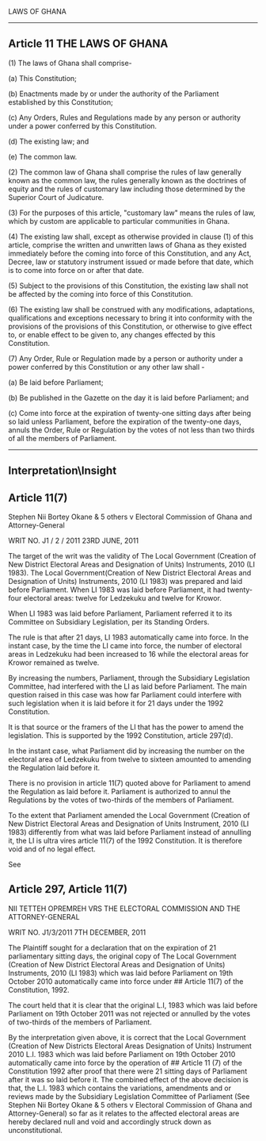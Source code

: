 



LAWS OF GHANA

---

##  Article 11 THE LAWS OF GHANA

(1) The laws of Ghana shall comprise-

(a) This Constitution;

(b) Enactments made by or under the authority of the Parliament established by this Constitution;

(c) Any Orders, Rules and Regulations made by any person or authority under a power conferred by this Constitution.

(d) The existing law; and

(e) The common law.

(2) The common law of Ghana shall comprise the rules of law generally known as the common law, the rules generally known as the doctrines of equity and the rules of customary law including those determined by the Superior Court of Judicature.

(3) For the purposes of this article, "customary law" means the rules of law, which by custom are applicable to particular communities in Ghana.

(4) The existing law shall, except as otherwise provided in clause (1) of this article, comprise the written and unwritten laws of Ghana as they existed immediately before the coming into force of this Constitution, and any Act, Decree, law or statutory instrument issued or made before that date, which is to come into force on or after that date.

(5) Subject to the provisions of this Constitution, the existing law shall not be affected by the coming into force of this Constitution.

(6) The existing law shall be construed with any modifications, adaptations, qualifications and exceptions necessary to bring it into conformity with the provisions of the provisions of this Constitution, or otherwise to give effect to, or enable effect to be given to, any changes effected by this Constitution.

(7) Any Order, Rule or Regulation made by a person or authority under a power conferred by this Constitution or any other law shall -

(a) Be laid before Parliament;

(b) Be published in the Gazette on the day it is laid before Parliament; and

(c) Come into force at the expiration of twenty-one sitting days after being so laid unless Parliament, before the expiration of the twenty-one days, annuls the Order, Rule or Regulation by the votes of not less than two thirds of all the members of Parliament.


---

## Interpretation\Insight

 
##  Article 11(7) 
 
Stephen Nii Bortey Okane & 5 others v Electoral Commission of Ghana and Attorney-General 
 
WRIT NO. J1 / 2 / 2011
23RD JUNE, 2011
 
The target of the writ was the validity of The Local Government (Creation of New District Electoral Areas and Designation of Units) Instruments, 2010 (LI 1983). The Local Government(Creation of New District Electoral Areas and Designation of Units) Instruments, 2010 (LI 1983) was prepared and laid before Parliament. When LI 1983 was laid before Parliament, it had twenty-four electoral areas: twelve for Ledzekuku and twelve for Krowor.
 
When LI 1983 was laid before Parliament, Parliament referred it to its Committee on Subsidiary Legislation, per its Standing Orders.
 
The rule is that after 21 days, LI 1983 automatically came into force. In the instant case, by the time the LI came into force, the number of electoral areas in Ledzekuku had been increased to 16 while the electoral areas for Krowor remained as twelve.

By increasing the numbers, Parliament, through the Subsidiary Legislation Committee, had interfered with the LI as laid before Parliament. The main question raised in this case was how far Parliament could interfere with such legislation when it is laid before it for 21 days under the 1992 Constitution.
 
It is that source or the framers of the LI that has the power to amend the legislation. This is supported by the 1992 Constitution, article 297(d). 
 
In the instant case, what Parliament did by increasing the number on the electoral area of Ledzekuku from twelve to sixteen amounted to amending the Regulation laid before it.
 
There is no provision in article 11(7) quoted above for Parliament to amend the Regulation as laid before it. Parliament is authorized to annul the Regulations by the votes of two-thirds of the members of Parliament.
 
To the extent that Parliament amended the Local Government (Creation of New District Electoral Areas and Designation of Units Instrument, 2010 (LI 1983) differently from what was laid before Parliament instead of annulling it, the LI is ultra vires article 11(7) of the 1992 Constitution. It is therefore void and of no legal effect.
  
See
 
##  Article 297, Article 11(7) 
 
NII TETTEH OPREMREH VRS THE ELECTORAL COMMISSION AND THE ATTORNEY-GENERAL 
 
WRIT NO. J1/3/2011 7TH DECEMBER, 2011
 
The Plaintiff sought for a declaration that on the expiration of 21 parliamentary sitting days, the original copy of The Local Government (Creation of New District Electoral Areas and Designation of Units) Instruments, 2010 (LI 1983) which was laid before Parliament on 19th October 2010 automatically came into force under ##  Article 11(7) of the Constitution, 1992. 
 
The court held that it is clear that the original L.I, 1983 which was laid before Parliament on 19th October 2011 was not rejected or annulled by the votes of two-thirds of the members of Parliament.
 
By the interpretation given above, it is correct that the Local Government (Creation of New Districts Electoral Areas Designation of Units) Instrument 2010 L.I. 1983 which was laid before Parliament on 19th October 2010 automatically came into force by the operation of ##  Article 11 (7) of the Constitution 1992 after proof that there were 21 sitting days of Parliament after it was so laid before it. The combined effect of the above decision is that, the L.I. 1983 which contains the variations, amendments and or reviews made by the Subsidiary Legislation Committee of Parliament (See Stephen Nii Bortey Okane & 5 others v Electoral Commission of Ghana and Attorney-General) so far as it relates to the affected electoral areas are hereby declared null and void and accordingly struck down as unconstitutional.


